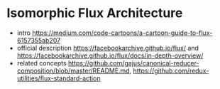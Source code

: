 # Isomorphic Flux Architecture


* intro https://medium.com/code-cartoons/a-cartoon-guide-to-flux-6157355ab207
* official description https://facebookarchive.github.io/flux/ and https://facebookarchive.github.io/flux/docs/in-depth-overview/
* related concepts https://github.com/gajus/canonical-reducer-composition/blob/master/README.md, https://github.com/redux-utilities/flux-standard-action
